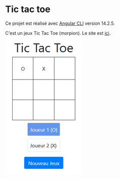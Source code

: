 # Tic tac toe

Ce projet est réalisé avec [Angular CLI](https://github.com/angular/angular-cli) version 14.2.5.

C'est un jeux Tic Tac Toe (morpion).
Le site est [ici](https://abarhub.github.io/tictactoejs/).

![Capture d'écran](https://github.com/abarhub/tictactoejs/blob/master/img/jeux_tictactoe.png?raw=true)
